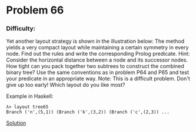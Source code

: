 # Problem 66
### Difficulty: 
Yet another layout strategy is shown in the illustration below:
The method yields a very compact layout while maintaining a certain symmetry in every node. Find out the rules and write the corresponding Prolog predicate. Hint: Consider the horizontal distance between a node and its successor nodes. How tight can you pack together two subtrees to construct the combined binary tree?
Use the same conventions as in problem P64 and P65 and test your predicate in an appropriate way. Note: This is a difficult problem. Don't give up too early!
Which layout do you like most?

Example in Haskell:

```
λ> layout tree65
Branch ('n',(5,1)) (Branch ('k',(3,2)) (Branch ('c',(2,3)) ...
```
[Solution](https://wiki.haskell.org/99_questions/Solutions/66)
